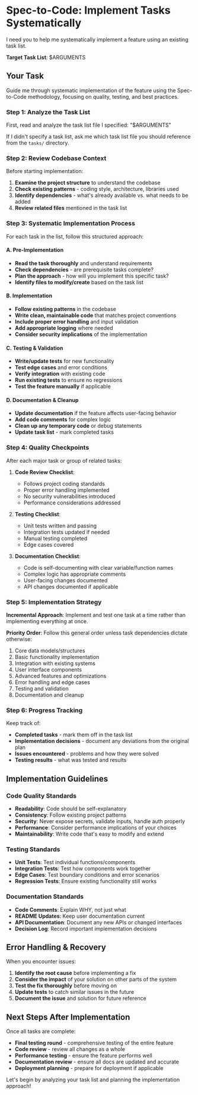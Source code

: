 # Spec-to-Code: Implement Tasks Systematically

I need you to help me systematically implement a feature using an existing task list.

**Target Task List**: $ARGUMENTS

## Your Task

Guide me through systematic implementation of the feature using the Spec-to-Code methodology, focusing on quality, testing, and best practices.

### Step 1: Analyze the Task List
First, read and analyze the task list file I specified: "$ARGUMENTS"

If I didn't specify a task list, ask me which task list file you should reference from the `tasks/` directory.

### Step 2: Review Codebase Context
Before starting implementation:

1. **Examine the project structure** to understand the codebase
2. **Check existing patterns** - coding style, architecture, libraries used
3. **Identify dependencies** - what's already available vs. what needs to be added
4. **Review related files** mentioned in the task list

### Step 3: Systematic Implementation Process

For each task in the list, follow this structured approach:

#### A. Pre-Implementation
- **Read the task thoroughly** and understand requirements
- **Check dependencies** - are prerequisite tasks complete?
- **Plan the approach** - how will you implement this specific task?
- **Identify files to modify/create** based on the task list

#### B. Implementation
- **Follow existing patterns** in the codebase
- **Write clean, maintainable code** that matches project conventions
- **Include proper error handling** and input validation
- **Add appropriate logging** where needed
- **Consider security implications** of the implementation

#### C. Testing & Validation
- **Write/update tests** for new functionality
- **Test edge cases** and error conditions
- **Verify integration** with existing code
- **Run existing tests** to ensure no regressions
- **Test the feature manually** if applicable

#### D. Documentation & Cleanup
- **Update documentation** if the feature affects user-facing behavior
- **Add code comments** for complex logic
- **Clean up any temporary code** or debug statements
- **Update task list** - mark completed tasks

### Step 4: Quality Checkpoints

After each major task or group of related tasks:

1. **Code Review Checklist**:
   - Follows project coding standards
   - Proper error handling implemented
   - No security vulnerabilities introduced
   - Performance considerations addressed

2. **Testing Checklist**:
   - Unit tests written and passing
   - Integration tests updated if needed
   - Manual testing completed
   - Edge cases covered

3. **Documentation Checklist**:
   - Code is self-documenting with clear variable/function names
   - Complex logic has appropriate comments
   - User-facing changes documented
   - API changes documented if applicable

### Step 5: Implementation Strategy

**Incremental Approach**: Implement and test one task at a time rather than implementing everything at once.

**Priority Order**: Follow this general order unless task dependencies dictate otherwise:
1. Core data models/structures
2. Basic functionality implementation
3. Integration with existing systems
4. User interface components
5. Advanced features and optimizations
6. Error handling and edge cases
7. Testing and validation
8. Documentation and cleanup

### Step 6: Progress Tracking

Keep track of:
- **Completed tasks** - mark them off in the task list
- **Implementation decisions** - document any deviations from the original plan
- **Issues encountered** - problems and how they were solved
- **Testing results** - what was tested and results

## Implementation Guidelines

### Code Quality Standards
- **Readability**: Code should be self-explanatory
- **Consistency**: Follow existing project patterns
- **Security**: Never expose secrets, validate inputs, handle auth properly
- **Performance**: Consider performance implications of your choices
- **Maintainability**: Write code that's easy to modify and extend

### Testing Standards
- **Unit Tests**: Test individual functions/components
- **Integration Tests**: Test how components work together
- **Edge Cases**: Test boundary conditions and error scenarios
- **Regression Tests**: Ensure existing functionality still works

### Documentation Standards
- **Code Comments**: Explain WHY, not just what
- **README Updates**: Keep user documentation current
- **API Documentation**: Document any new APIs or changed interfaces
- **Decision Log**: Record important implementation decisions

## Error Handling & Recovery

When you encounter issues:

1. **Identify the root cause** before implementing a fix
2. **Consider the impact** of your solution on other parts of the system
3. **Test the fix thoroughly** before moving on
4. **Update tests** to catch similar issues in the future
5. **Document the issue** and solution for future reference

## Next Steps After Implementation

Once all tasks are complete:
- **Final testing round** - comprehensive testing of the entire feature
- **Code review** - review all changes as a whole
- **Performance testing** - ensure the feature performs well
- **Documentation review** - ensure all docs are updated and accurate
- **Deployment planning** - prepare for deployment if applicable

Let's begin by analyzing your task list and planning the implementation approach!